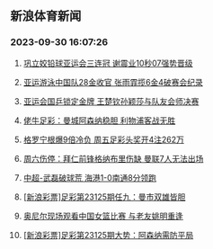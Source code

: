 ## 新浪体育新闻 
### 2023-09-30 16:07:26

1. [巩立姣铅球亚运会三连冠 谢震业10秒07强势晋级](https://sports.sina.com.cn/others/athletics/2023-09-29/doc-imzpkvkz5022345.shtml)

2. [亚运游泳中国队28金收官 张雨霏揽6金4破赛会纪录](https://sports.sina.com.cn/others/swim/2023-09-29/doc-imzpkvmc1799249.shtml)

3. [亚运会国乒锁定金牌 王楚钦孙颖莎与队友会师决赛](https://sports.sina.com.cn/others/pingpang/2023-09-29/doc-imzpkzsx4894021.shtml)

4. [佬牛足彩：曼城阿森纳稳胆 利物浦客战无胜](https://sports.sina.com.cn/l/2023-09-30/doc-imzpncep1109738.shtml)

5. [格罗宁根爆9倍冷负 周五足彩头奖开4注262万](https://sports.sina.com.cn/l/2023-09-30/doc-imzpmsqr4565397.shtml)

6. [周六伤停：拜仁前锋格纳布里伤缺 曼联7人无法出场](https://sports.sina.com.cn/l/2023-09-29/doc-imzpkepf1748857.shtml)

7. [中超-武磊破球荒 海港1-0南通8分领跑](https://sports.sina.com.cn/china/j/2023-09-29/doc-imzpkvmc1794143.shtml)

8. [[新浪彩票]足彩第23125期任九：曼市双雄皆胆](https://sports.sina.com.cn/l/2023-09-30/doc-imzpmsqq6271908.shtml)

9. [奥尼尔现场观看中国女篮比赛 与老友姚明重逢](https://sports.sina.com.cn/basketball/cba/2023-09-29/doc-imzpkvkx1422686.shtml)

10. [[新浪彩票]足彩第23125期大势：阿森纳需防平局](https://sports.sina.com.cn/l/2023-09-30/doc-imzpmsqt1343764.shtml)


